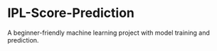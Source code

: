 # IPL-Score-Prediction
A beginner-friendly machine learning project with model training and prediction.
